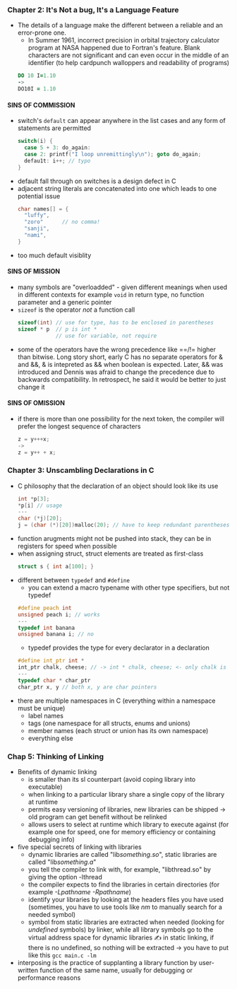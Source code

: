 ### Chapter 2: It's Not a bug, It's a Language Feature

- The details of a language make the different between a reliable and an error-prone one.
  - In Summer 1961, incorrect precision in orbital trajectory calculator program at NASA happened due to
    Fortran's feature. Blank characters are not significant and can even occur in the middle of an identifier (to help cardpunch walloppers and readability of programs)
  ```fortran
  DO 10 I=1.10
  ->
  DO10I = 1.10
  ```

#### SINS OF COMMISSION

- switch's `default` can appear anywhere in the list cases and any form of statements are permitted
  ```c
  switch(i) {
    case 5 + 3: do_again:
    case 2: printf("I loop unremittingly\n"); goto do_again;
    defau1t: i++; // typo
  }
  ```
- default fall through on switches is a design defect in C
- adjacent string literals are concatenated into one which leads to one potential issue
  ```c
  char names[] = {
    "luffy",
    "zoro"      // no comma!
    "sanji",
    "nami",
  }
  ```
- too much default visiblity

#### SINS OF MISSION

- many symbols are "overloadded" - given different meanings when used in different contexts
  for example `void` in return type, no function parameter and a generic pointer
- `sizeof` is the operator _not_ a function call
  ```c
  sizeof(int) // use for type, has to be enclosed in parentheses
  sizeof * p  // p is int *
              // use for variable, not require
  ```
- some of the operators have the wrong precedence like ==/!= higher than bitwise.
  Long story short, early C has no separate operators for & and &&, & is intepreted as && when boolean is expected. Later, && was introduced and Dennis was afraid to change the precedence due to backwards compatibility. In retrospect, he said it would be better to just change it

#### SINS OF OMISSION

- if there is more than one possibility for the next token, the compiler will prefer the longest sequence of characters
  ```c
  z = y+++x;
  ->
  z = y++ + x;
  ```

### Chapter 3: Unscambling Declarations in C

- C philosophy that the declaration of an object should look like its use
  ```c
  int *p[3];
  *p[i] // usage
  ---
  char (*j)[20];
  j = (char (*)[20])malloc(20); // have to keep redundant parentheses around the asterisk
  ```
- function arugments might not be pushed into stack, they can be in registers for speed when possible
- when assigning struct, struct elements are treated as first-class
  ```c
  struct s { int a[100]; }
  ```
- different between `typedef` and `#define`
  - you can extend a macro typename with other type specifiers, but not typedef
  ```c
  #define peach int
  unsigned peach i; // works
  ---
  typedef int banana
  unsigned banana i; // no
  ```
  - typedef provides the type for every declarator in a declaration
  ```c
  #define int_ptr int *
  int_ptr chalk, cheese; // -> int * chalk, cheese; <- only chalk is the int pointer
  ---
  typedef char * char_ptr
  char_ptr x, y // both x, y are char pointers
  ```
- there are multiple namespaces in C (everything within a namespace must be unique)
  - label names
  - tags (one namespace for all structs, enums and unions)
  - member names (each struct or union has its own namespace)
  - everything else

### Chap 5: Thinking of Linking

- Benefits of dynamic linking
  - is smaller than its sl counterpart (avoid coping library into executable)
  - when linking to a particular library share a single copy of the library at runtime
  - permits easy versioning of libraries, new libraries can be shipped -> old program can get benefit without be relinked
  - allows users to select at runtime which library to execute against (for example one for speed, one for memory efficiency or containing debugging info)
- five special secrets of linking with libraries
  - dynamic libraries are called "lib*something.so*", static libraries are called "lib*something.a*"
  - you tell the compiler to link with, for example, "libthread.so" by giving the option -lthread
  - the compiler expects to find the libraries in certain directories (for example _-Lpathname -Rpathname_)
  - identify your libraries by looking at the headers files you have used (sometimes, you have to use tools like _nm_ to manually search for a needed symbol)
  - symbol from static libraries are extracted when needed (looking for _undefined_ symbols) by linker, while all library symbols go to the virtual address space for dynamic libraries
    ✍️ in static linking, if there is no undefined, so nothing will be extracted -> you have to put like this `gcc main.c -lm`
- interposing is the practice of supplanting a library function by user-written function of the same name, usually for debugging or performance reasons

